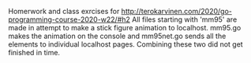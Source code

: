 Homerwork and class exrcises for http://terokarvinen.com/2020/go-programming-course-2020-w22/#h2
All files starting with 'mm95' are made in attempt to make a stick figure animation to localhost. mm95.go makes the animation on the console and mm95net.go sends all the elements to individual localhost pages. Combining these two did not get finished in time.
